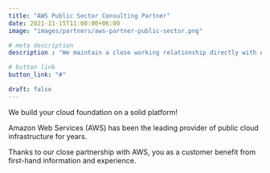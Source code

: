 ```yaml
---
title: "AWS Public Sector Consulting Partner"
date: 2021-11-15T11:00:00+06:00
image: "images/partners/aws-partner-public-sector.png"

# meta description
description : "We maintain a close working relationship directly with Amazon Web Services (AWS) to provide fast and expert support to our customers."

# button link
button_link: "#"

draft: false
---
```


We build your cloud foundation on a solid platform!

Amazon Web Services (AWS) has been the leading provider of public cloud infrastructure for years.

Thanks to our close partnership with AWS, you as a customer benefit from first-hand information and experience.